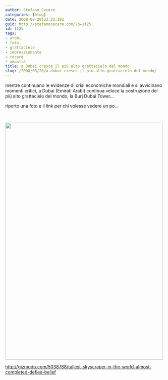 ```yaml
---
author: Stefano Cecere
categories: [blog]
date: 2008-08-20T22:22:18Z
guid: http://stefanocecere.com/?p=1125
id: 1125
tags:
- arabi
- foto
- grattacielo
- impressionante
- record
- umanità
title: a Dubai cresce il più alto grattacielo del mondo
slug: /2008/08/20/a-dubai-cresce-il-piu-alto-grattacielo-del-mondo/
---
```


mentre continuano le evidenze di crisi economiche mondiali e si avvicinano momenti critici, a Dubai (Emirati Arabi) continua veloce la costruzione del più alto grattacielo del mondo, la Burj Dubai Tower…

riporto una foto e il link per chi volesse vedere un po…

 

[<img class="aligncenter size-full wp-image-1126" title="burj_dubai_grattacielo-piu-alto-del-mondo" src="http://stefanocecere.com/wp-content/uploads/sites/3/2008/08/burj_dubai_grattacielo-piu-alto-del-mondo.jpg" alt="" width="500" height="750" srcset="http://stefanocecere.com/wp-content/uploads/sites/3/2008/08/burj_dubai_grattacielo-piu-alto-del-mondo.jpg 500w, http://stefanocecere.com/wp-content/uploads/sites/3/2008/08/burj_dubai_grattacielo-piu-alto-del-mondo-200x300.jpg 200w" sizes="(max-width: 500px) 100vw, 500px" />](http://gizmodo.com/5038788/tallest-skyscraper-in-the-world-almost-completed-defies-belief)

<http://gizmodo.com/5038788/tallest-skyscraper-in-the-world-almost-completed-defies-belief>